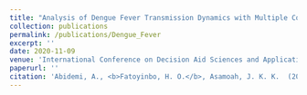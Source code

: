 ```yaml
---
title: "Analysis of Dengue Fever Transmission Dynamics with Multiple Controls: A Mathematical Approach"
collection: publications
permalink: /publications/Dengue_Fever
excerpt: ''
date: 2020-11-09
venue: 'International Conference on Decision Aid Sciences and Application (DASA)'
paperurl: ''
citation: 'Abidemi, A., <b>Fatoyinbo, H. O.</b>, Asamoah, J. K. K.  (2020). &quot;Analysis of Dengue Fever Transmission Dynamics with Multiple Controls: A Mathematical Approach&quot; <i>IEEE Xplore</i>'
---
```







